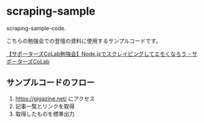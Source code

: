 # scraping-sample
scraping-sample-code.

こちらの勉強会での登壇の資料に使用するサンプルコードです。

[【サポーターズCoLab勉強会】Node.jsでスクレイピングしてエモくなろう - サポーターズCoLab](https://supporterzcolab.com/event/587/)

## サンプルコードのフロー
1. https://gigazine.net/ にアクセス
2. 記事一覧とリンクを取得
3. 取得したものを標準出力